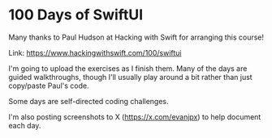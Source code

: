 # 100 Days of SwiftUI

Many thanks to Paul Hudson at Hacking with Swift for arranging this course!

Link: https://www.hackingwithswift.com/100/swiftui

I'm going to upload the exercises as I finish them.
Many of the days are guided walkthroughs, though I'll usually play around a bit rather than just copy/paste Paul's code.

Some days are self-directed coding challenges.

I'm also posting screenshots to X (https://x.com/evanjpx) to help document each day.
